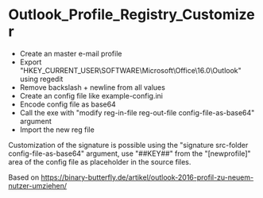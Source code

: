 # Outlook_Profile_Registry_Customizer
  
* Create an master e-mail profile
* Export "HKEY_CURRENT_USER\SOFTWARE\Microsoft\Office\16.0\Outlook" using regedit
* Remove backslash + newline from all values
* Create an config file like example-config.ini
* Encode config file as base64
* Call the exe with "modify reg-in-file reg-out-file config-file-as-base64" argument
* Import the new reg file
  
Customization of the signature is possible using the "signature src-folder config-file-as-base64" argument, use "##KEY##" from the "[newprofile]" area of the config file as placeholder in the source files.
  
Based on https://binary-butterfly.de/artikel/outlook-2016-profil-zu-neuem-nutzer-umziehen/